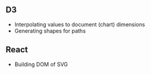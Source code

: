 ## D3
* Interpolating values to document (chart) dimensions
* Generating shapes for paths


## React

* Building DOM of SVG